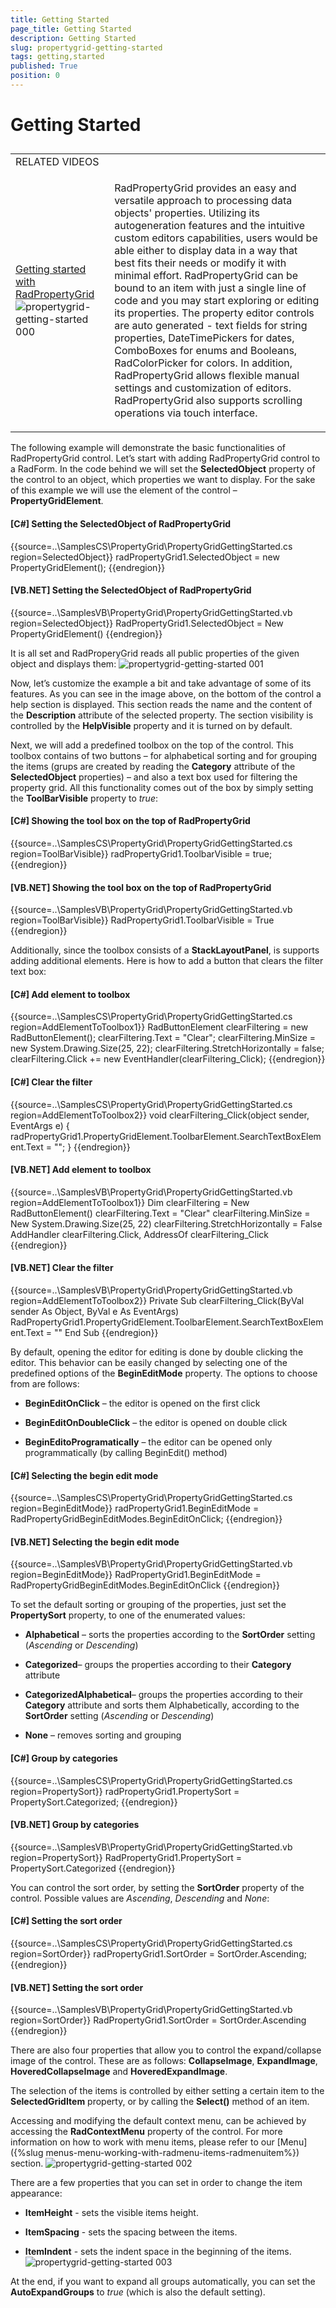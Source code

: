 ```yaml
---
title: Getting Started
page_title: Getting Started
description: Getting Started
slug: propertygrid-getting-started
tags: getting,started
published: True
position: 0
---
```


# Getting Started



## 
<table><tr><td>RELATED VIDEOS</td><td></td></tr><tr><td>

[ Getting started with RadPropertyGrid ](http://tv.telerik.com/watch/winforms/getting-started-with-teleriks-radpropertygrid)![propertygrid-getting-started 000](images/propertygrid-getting-started000.png)</td><td>

RadPropertyGrid provides an easy and versatile approach to processing data objects' 
		          properties. Utilizing its autogeneration features and the intuitive custom editors 
		          capabilities, users would be able either to display data in a way that best fits their 
		          needs or modify it with minimal effort. RadPropertyGrid can be bound to an item with 
		          just a single line of code and you may start exploring or editing its properties.
		          The property editor controls are auto generated - text fields for string properties,
		          DateTimePickers for dates, ComboBoxes for enums and Booleans, RadColorPicker for colors. 
		          In addition, RadPropertyGrid allows flexible manual settings and customization of editors. 
		          RadPropertyGrid also supports scrolling operations via touch interface.
                </td></tr></table>

The following example will demonstrate the basic functionalities of RadPropertyGrid control.
          Let’s start with adding RadPropertyGrid control to a RadForm. In the code behind we will set the
          __SelectedObject__ property of the control to an object, which properties we
          want to display. For the sake of this example we will use the element of the control – __PropertyGridElement__.
        

#### __[C#] Setting the SelectedObject of RadPropertyGrid__

{{source=..\SamplesCS\PropertyGrid\PropertyGridGettingStarted.cs region=SelectedObject}}
	            radPropertyGrid1.SelectedObject = new PropertyGridElement();
	{{endregion}}



#### __[VB.NET] Setting the SelectedObject of RadPropertyGrid__

{{source=..\SamplesVB\PropertyGrid\PropertyGridGettingStarted.vb region=SelectedObject}}
	        RadPropertyGrid1.SelectedObject = New PropertyGridElement()
	{{endregion}}



It is all set and RadProperyGrid reads all public properties of the given object and displays them:
        ![propertygrid-getting-started 001](images/propertygrid-getting-started001.png)

Now, let’s customize the example a bit and take advantage of some of its features. As you can see in the image above,
          on the bottom of the control a help section is displayed. This section reads the name and the content of the
          __Description__ attribute of the selected property. The section visibility is controlled by
          the __HelpVisible__ property and it is turned on by default.
        

Next, we will add a predefined toolbox on the top of the control. This toolbox contains of two buttons –
          for alphabetical sorting and for grouping the items (grups are created by reading the __Category__
          attribute of the __SelectedObject__ properties) – and also a text box used for filtering
          the property grid. All this functionality comes out of the box by simply setting the __ToolBarVisible__
          property to *true*:
        

#### __[C#] Showing the tool box on the top of RadPropertyGrid__

{{source=..\SamplesCS\PropertyGrid\PropertyGridGettingStarted.cs region=ToolBarVisible}}
	            radPropertyGrid1.ToolbarVisible = true;
	{{endregion}}



#### __[VB.NET] Showing the tool box on the top of RadPropertyGrid__

{{source=..\SamplesVB\PropertyGrid\PropertyGridGettingStarted.vb region=ToolBarVisible}}
	        RadPropertyGrid1.ToolbarVisible = True
	{{endregion}}



Additionally, since the toolbox consists of a __StackLayoutPanel__, is supports adding additional elements.
          Here is how to add a button that clears the filter text box:
        

#### __[C#] Add element to toolbox__

{{source=..\SamplesCS\PropertyGrid\PropertyGridGettingStarted.cs region=AddElementToToolbox1}}
	            RadButtonElement clearFiltering = new RadButtonElement();
	            clearFiltering.Text = "Clear";
	            clearFiltering.MinSize = new System.Drawing.Size(25, 22);
	            clearFiltering.StretchHorizontally = false;
	            clearFiltering.Click += new EventHandler(clearFiltering_Click);
	{{endregion}}



#### __[C#] Clear the filter__

{{source=..\SamplesCS\PropertyGrid\PropertyGridGettingStarted.cs region=AddElementToToolbox2}}
	        void clearFiltering_Click(object sender, EventArgs e)
	        {
	            radPropertyGrid1.PropertyGridElement.ToolbarElement.SearchTextBoxElement.Text = "";
	        }
	{{endregion}}



#### __[VB.NET] Add element to toolbox__

{{source=..\SamplesVB\PropertyGrid\PropertyGridGettingStarted.vb region=AddElementToToolbox1}}
	        Dim clearFiltering = New RadButtonElement()
	        clearFiltering.Text = "Clear"
	        clearFiltering.MinSize = New System.Drawing.Size(25, 22)
	        clearFiltering.StretchHorizontally = False
	        AddHandler clearFiltering.Click, AddressOf clearFiltering_Click
	{{endregion}}



#### __[VB.NET] Clear the filter__

{{source=..\SamplesVB\PropertyGrid\PropertyGridGettingStarted.vb region=AddElementToToolbox2}}
	    Private Sub clearFiltering_Click(ByVal sender As Object, ByVal e As EventArgs)
	        RadPropertyGrid1.PropertyGridElement.ToolbarElement.SearchTextBoxElement.Text = ""
	    End Sub
	{{endregion}}



By default, opening the editor for editing is done by double clicking the editor. This behavior can be easily changed
          by selecting one of the predefined options of the __BeginEditMode__ property. The options to choose
          from are follows:
        

* __BeginEditOnClick__ – the editor is opened on the first click

* __BeginEditOnDoubleClick__ – the editor is opened on double click

* __BeginEditoProgramatically__ – the editor can be opened only programmatically (by calling BeginEdit() method)

#### __[C#] Selecting the begin edit mode__

{{source=..\SamplesCS\PropertyGrid\PropertyGridGettingStarted.cs region=BeginEditMode}}
	            radPropertyGrid1.BeginEditMode = RadPropertyGridBeginEditModes.BeginEditOnClick;
	{{endregion}}



#### __[VB.NET] Selecting the begin edit mode__

{{source=..\SamplesVB\PropertyGrid\PropertyGridGettingStarted.vb region=BeginEditMode}}
	        RadPropertyGrid1.BeginEditMode = RadPropertyGridBeginEditModes.BeginEditOnClick
	{{endregion}}



To set the default sorting or grouping of the properties, just set the __PropertySort__ property,
          to one of the enumerated values: 

* __Alphabetical__ – sorts the properties according to the __SortOrder__ setting
              (*Ascending* or *Descending*)

* __Categorized__– groups the properties according to their __Category__ attribute

* __CategorizedAlphabetical__– groups the properties according to their __Category__
              attribute and sorts them Alphabetically, according to the __SortOrder__ setting
              (*Ascending* or *Descending*)

* __None__ – removes sorting and grouping

#### __[C#] Group by categories__

{{source=..\SamplesCS\PropertyGrid\PropertyGridGettingStarted.cs region=PropertySort}}
	            radPropertyGrid1.PropertySort = PropertySort.Categorized;
	{{endregion}}



#### __[VB.NET] Group by categories__

{{source=..\SamplesVB\PropertyGrid\PropertyGridGettingStarted.vb region=PropertySort}}
	        RadPropertyGrid1.PropertySort = PropertySort.Categorized
	{{endregion}}



You can control the sort order, by setting the __SortOrder__ property of the control.
          Possible values are *Ascending*, *Descending* and *None*:
        

#### __[C#] Setting the sort order__

{{source=..\SamplesCS\PropertyGrid\PropertyGridGettingStarted.cs region=SortOrder}}
	            radPropertyGrid1.SortOrder = SortOrder.Ascending;
	{{endregion}}



#### __[VB.NET] Setting the sort order__

{{source=..\SamplesVB\PropertyGrid\PropertyGridGettingStarted.vb region=SortOrder}}
	        RadPropertyGrid1.SortOrder = SortOrder.Ascending
	{{endregion}}



There are also four properties that allow you to control the expand/collapse image of the control. These are as follows:
          __CollapseImage__, __ExpandImage__, __HoveredCollapseImage__
          and __HoveredExpandImage__.
        

The selection of the items is controlled by either setting a certain item to the __SelectedGridItem__
          property, or by calling the __Select()__ method of an item.
        

Accessing and modifying the default context menu, can be achieved by accessing the __RadContextMenu__ property
          of the control. For more information on how to work with menu items, please refer to our
          [Menu]({%slug menus-menu-working-with-radmenu-items-radmenuitem%}) section.
        ![propertygrid-getting-started 002](images/propertygrid-getting-started002.png)

There are a few properties that you can set in order to change the item appearance:  

* __ItemHeight__ - sets the visible items height.

* __ItemSpacing__ - sets the spacing between the items.

* __ItemIndent__ - sets the indent space in the beginning of the items.![propertygrid-getting-started 003](images/propertygrid-getting-started003.png)

At the end, if you want to expand all groups automatically, you can set the __AutoExpandGroups__ to
          *true* (which is also the default setting).
        
